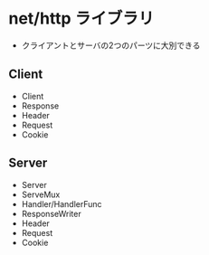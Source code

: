 # net/http ライブラリ
* クライアントとサーバの2つのパーツに大別できる

## Client
* Client
* Response
* Header
* Request
* Cookie

## Server
* Server
* ServeMux
* Handler/HandlerFunc
* ResponseWriter
* Header
* Request
* Cookie
